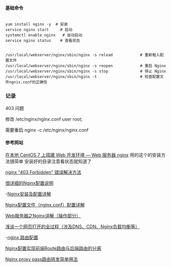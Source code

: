 

#### 基础命令



````shell

yum install nginx -y  # 安装
service nginx start		# 启动
systemctl enable nginx   # 自动启动
service nginx status 	# 查看状态


/usr/local/webserver/nginx/sbin/nginx -s reload            # 重新载入配置文件
/usr/local/webserver/nginx/sbin/nginx -s reopen            # 重启 Nginx
/usr/local/webserver/nginx/sbin/nginx -s stop              # 停止 Nginx
/usr/local/webserver/nginx/sbin/nginx -t 				   # 检查配置文件ngnix.conf的正确性
````





### 记录

403 问题

修改 /etc/nginx/nginx.conf   user root;

需要重启   nginx -c /etc/nginx/nginx.conf





#### 参考网站

[在本地 CentOS 7 上搭建 Web 开发环境 — Web 服务器 nginx](http://blog.csdn.net/zgmu/article/details/52889646)  用的这个的安装方法很简单  安装好的目录注意看状态就知道了

[nginx "403 Forbidden" 错误解决方法](https://yq.aliyun.com/ziliao/29119)

[很详细的Nginx配置说明](http://www.jb51.net/article/79216.htm)

-[Nginx安装及配置详解](http://www.cnblogs.com/zhouxinfei/p/7862285.html)

[Nginx配置文件（nginx.conf）配置详解](http://blog.csdn.net/tjcyjd/article/details/50695922)

[Web服务器之Nginx详解（操作部分）](http://blog.csdn.net/chengxuyuanyonghu/article/details/70801061)

[浅谈一个网页打开的全过程（涉及DNS、CDN、Nginx负载均衡等）](http://blog.csdn.net/king_a_123/article/details/52785516)

-[nginx 路由配置](http://www.cnblogs.com/jackylee92/p/6836948.html)

[Nginx配置实现前端Route路由与后端路由的分离](http://blog.csdn.net/a314368439/article/details/77773351)

[Nginx proxy pass路由转发简单用法](http://blog.csdn.net/guyue35/article/details/53907421)